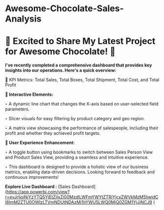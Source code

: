 # Awesome-Chocolate-Sales-Analysis

# **🚀 Excited to Share My Latest Project for Awesome Chocolate! 🍫**

**I've recently completed a comprehensive dashboard that provides key insights into our operations. Here's a quick overview:**

🔹 KPI Metrics: Total Sales, Total Boxes, Total Shipment, Total Cost, and Total Profit

**🔹 Interactive Elements:**

‣ A dynamic line chart that changes the X-axis based on user-selected field parameters.

‣ Slicer visuals for easy filtering by product category and geo region.

‣ A matrix view showcasing the performance of salespeople, including their profit and whether they achieved profit targets.

**🔹 User Experience Enhancement:**

‣ A toggle button using bookmarks to switch between Sales Person View and Product Sales View, providing a seamless and intuitive experience.

‣ This dashboard is designed to provide a holistic view of our business metrics, enabling data-driven decisions. Looking forward to feedback and continuous improvements!

**Explore Live Dashboard :**  [Sales Dashboard](https://app.powerbi.com/view?r=eyJrIjoiNjYzYTQ5YjEtZjIxZi00MzdlLWFmYWYtZTRiYjcxZWVkMzM5IiwidCI6ImM2ZTU0OWIzLTVmNDUtNDAzMi1hYWU5LWQ0MjQ0ZGM1YjJjNCJ9
(
